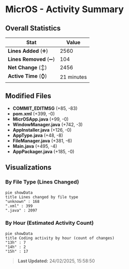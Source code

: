 # MicrOS - Activity Summary 

## Overall Statistics

| Stat                   | Value                                                             |
| ---------------------- | ----------------------------------------------------------------- |
| **Lines Added** (➕)   | 2560                                          |
| **Lines Removed** (➖) | 104                                        |
| **Net Change** (↕)    | 2456                |
| **Active Time** (⌚)   | 21 minutes |


## Modified Files
- **COMMIT_EDITMSG** (+85, -83)
- **pom.xml** (+399, -0)
- **MicrOSApp.java** (+99, -0)
- **WindowManager.java** (+742, -3)
- **AppInstaller.java** (+126, -0)
- **AppType.java** (+48, -8)
- **FileManager.java** (+381, -6)
- **Main.java** (+495, -4)
- **AppPackager.java** (+185, -0)

## Visualizations

### By File Type (Lines Changed)

```mermaid
pie showData
title Lines changed by file type
"unknown" : 168
".xml" : 399
".java" : 2097
```

### By Hour (Estimated Activity Count)

```mermaid
pie showData
title Coding activity by hour (count of changes)
"13h" : 7
"14h" : 2
"15h" : 17
```


> **Last Updated:** 24/02/2025, 15:58:50